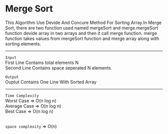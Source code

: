 # Merge Sort<br>
This Algorithm Use Devide And Concure Method For Sorting Array.In Merge Sort, there are two function used named mergeSort and merge.mergeSort function devide array in two arrays and then it call merge function. merge function takes values from mergeSort function and merge array along with sorting elements.
<hr>

`Input`<br>
First Line Contains total elements N<br>
Second Line Contains space seperated N elements<br>

`Output`<br>
Ouptut Contains One Line With Sorted Array
<hr>


`Time Complexity`<br>
Worst Case => O(n log n)<br>
Average Case => O(n log n)<br>
Best Case => O(n log n)<br><br>

`space complexity` => O(n)
